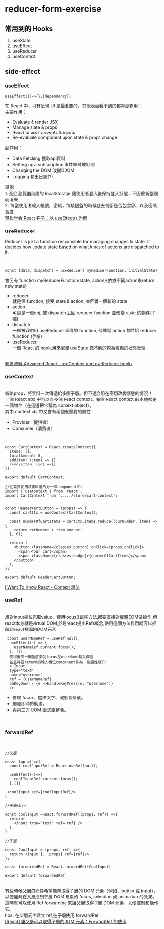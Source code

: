 # reducer-form-exercise

<h2>常用到的 Hooks</h2>


1. useState
2. useEffect
3. useReducer
4. useContext


<h2>side-effect</h2>

<h3>useEffect</h3>

```
useEffect(()=>{},[dependency])
```

在 React 中，只有呈現 UI 是最重要的，其他表面看不到的都算副作用！<br>
主要作用：
<ul>
<li>Evaluate & render JSX</li>
<li>Manage state & props</li>
<li>React to user's events & inputs</li>
<li>Re-evaluate component upon state & props change</li>
</ul>
副作用：
<ul>
<li>Data Fetching 獲取api資料</il>
<li>Setting up a subscription 事件監聽或訂閱</il>
<li>Changing the DOM 改變DDOM</il>
<li>Logging 輸出日誌(?)</il>
</ul>
舉例<br>
1. 配合瀏覽器內建的 localStorage 讓使用者登入後保持登入狀態，不因重新整理而消失<br>
2. 每當使用者輸入帳號、密碼，每敲鍵盤的時候就去判斷是否包含＠、以及密碼長度<br>
<a href='https://www.ruanyifeng.com/blog/2020/09/react-hooks-useeffect-tutorial.html'>轻松学会 React 钩子：以 useEffect() 为例</a>
<h3>useReducer</h3>
<p> Reducer is just a function responsible for managing changes to state. It decides how update state based on what kinds of actions are dispatched to it.</p><br>

```
const [data, dispatch] = useReducer( myReducerFunction, initialState) 
```

會另有 function myReducerFunction(state, action){依據不同action來return new state}
<ul>
  <li>reducer</li>  就是個 function, 接受 state & action, 並回傳一個新的 state<br>
  <li>action</li>   可說是一個obj, 被 dispatch 丟回 reducer function 並改變 state 的物件(子彈)<br>
   <li>dispatch</li> 一個被我們用 useReducer 回傳的 function, 他傳遞 action 物件給 reducer function (手槍)
  <li>useReducer</li> 一個 React 的 hook,用來處理 useState 做不到的較為複雜的狀態管理<br>
</ul>
<br/>
<a href='https://frontend.turing.edu/lessons/module-3/advanced-react-hooks.html'>參考資料 Advanced React - useContext and useReducer hooks</a>
  
<h3>useContext</h3><br>
省略prop，將資料一次傳遞給多個子層。但不適合用在密切改變狀態的情況！<br/>
一個 React app 中可以有多個 React context。每個 React context 的本體都是一個物件（在這邊把它稱為 context object）。<br/>
其中 context obj 中又會有兩個很重要的屬性：<br/>
<ul>
  <li>Provider（提供者）</li>
  <li>Consumer（消費者）</li>
</ul>  
<br/>

```
const CartContext = React.createContext({ 
  items: [],
  totalAmount: 0,
  addItem: (item) => {},
  removeItem: (id) =>{}
})

export default CartContext;

```


```
//在需要使用該資料值的另一個component中:
import { useContext } from 'react';
import CartContext from '../../store/cart-context';


const HeaderCartButton = (props) => {
  const cartCtx = useContext(CartContext);

  const numberOfCartItems = cartCtx.items.reduce((curNumber, item) => {
    return curNumber + item.amount;
  }, 0);

  return (
    <button className={classes.button} onClick={props.onClick}>
      <span>Your Cart</span>
      <span className={classes.badge}>{numberOfCartItems}</span>
    </button>
  );
};

export default HeaderCartButton;

```

<a href="https://ithelp.ithome.com.tw/articles/10252519">I Want To Know React - Context 語法</a>
<br>
<h3>useRef</h3></br>
想對input欄位抓取value、使用focus()這些方法,都要直接對實體DOM做操作,但react本身就是virtual DOM,於是react提出Refs概念,使用這個方法我們就可以抓取到react裡面的DOM元素</br>

``` 
 const userNameRef = useRef(null);
  useEffect(() => {
    userNameRef.current.focus();
  }, []); 
  使得畫面一開始渲染就focus在userName輸入欄位
  並且將要return的輸入欄位component作為一個屬性如下: 
  < Input 
  type="text"
  name="username" 
  ref = {userNameRef}
  onKeyDown = {e =>handleKeyPress(e, "username")}
  />
```

<ul>
  <li>管理 focus、選擇文字、或影音播放。</li>
  <li>觸發即時的動畫。</li>
  <li>與第三方 DOM 函式庫整合。</li>
</ul>  
  <a href="https://dev.to/sajithpradeep/understanding-the-use-of-useeffect-hook-forwardref-in-react-57jf"></a>  
<br>
<h3>forwardRef </h3>
<br>

```
//父層

const App =()=>{
  const coolInputRef = React.useRef(null);
  
  useEffect(()=>{
    coolInputRef.current.focus();
  },[])
  
 <coolInput ref={coolInputRef}/>
}
```
```
//子層<br>

const coolInput =React.forwardRef((props, ref)) =>{
  return(
    <input type="text" ref={ref} />
  )
}
```
```
//子層

const CoolInput = (props, ref) =>{
  return <input {...props} ref={ref}/>
};

const forwardedRef = React.forwardRef(CoolInput)

export default forwardedRef;
```
<br>
有些時候父層的元件希望能夠取得子層的 DOM 元素（例如，button 或 input），以便能夠在父層控制子層 DOM 元素的 focus, selection 或 animation 的效果。這時就可以使用 Ref forwarding 來讓父層取得子層 DOM 元素，以便控制和操作它。<br>
tips: 在父層元件建立 ref,在子層使用 forwardRef<br>
<a href="https://pjchender.blogspot.com/2021/03/react-dom-forwardref.html">[React] 讓父層可以取得子層的DOM 元素：ForwardRef 的使用</a>
